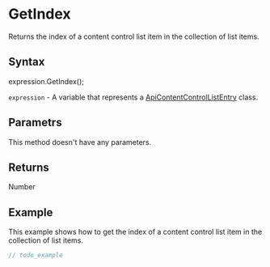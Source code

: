 # GetIndex

Returns the index of a content control list item in the collection of list items.

## Syntax

expression.GetIndex();

`expression` - A variable that represents a [ApiContentControlListEntry](../ApiContentControlListEntry.md) class.

## Parametrs

This method doesn't have any parameters.

## Returns

Number

## Example

This example shows how to get the index of a content control list item in the collection of list items.

```javascript
// todo_example
```